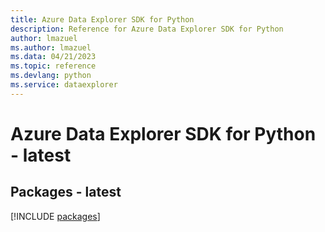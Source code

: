 ```yaml
---
title: Azure Data Explorer SDK for Python
description: Reference for Azure Data Explorer SDK for Python
author: lmazuel
ms.author: lmazuel
ms.data: 04/21/2023
ms.topic: reference
ms.devlang: python
ms.service: dataexplorer
---
```

# Azure Data Explorer SDK for Python - latest
## Packages - latest
[!INCLUDE [packages](data-explorer-index.md)]
